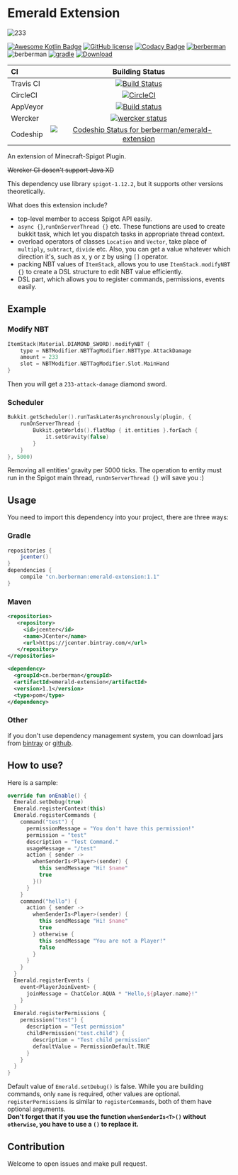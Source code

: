 # Emerald Extension
![233](https://d1u5p3l4wpay3k.cloudfront.net/minecraft_zh_gamepedia/6/6a/Emerald.png?version=c18f3d42d9893b84e783362697408421)

[![Awesome Kotlin Badge](https://kotlin.link/awesome-kotlin.svg)](https://github.com/KotlinBy/awesome-kotlin)
[![GitHub license](https://img.shields.io/badge/license-Apache%20License%202.0-blue.svg?style=flat)](http://www.apache.org/licenses/LICENSE-2.0)
  [![Codacy Badge](https://api.codacy.com/project/badge/Grade/7b4f22765ae44af4bd84103daddb00c7)](https://www.codacy.com/app/berberman/emerald-extension?utm_source=github.com&amp;utm_medium=referral&amp;utm_content=berberman/emerald-extension&amp;utm_campaign=Badge_Grade)
 [![berberman](https://img.shields.io/badge/powered_by-berberman-orange.svg)](https://github.com/berberman)
 ![berberman](https://img.shields.io/badge/coverage-0%25-yellow.svg)
 [![gradle](https://img.shields.io/badge/gradle-4.4-brightgreen.svg)](https://gradle.org/)
  [ ![Download](https://api.bintray.com/packages/berberman/maven/emerald-extension/images/download.svg) ](https://bintray.com/berberman/maven/emerald-extension/_latestVersion)

CI|Building Status
:---|:---:
Travis CI|[![Build Status](https://travis-ci.org/berberman/emerald-extension.svg?branch=master)](https://travis-ci.org/berberman/emerald-extension)
CircleCI|[![CircleCI](https://circleci.com/gh/berberman/emerald-extension.svg?style=svg)](https://circleci.com/gh/berberman/emerald-extension)
AppVeyor|[![Build status](https://ci.appveyor.com/api/projects/status/o1x1hh6xx6koh4v0?svg=true)](https://ci.appveyor.com/project/berberman/emerald-extension)
Wercker|[![wercker status](https://app.wercker.com/status/820a6a6b02261bd3bfe88b9b5a066dce/s/master "wercker status")](https://app.wercker.com/project/byKey/820a6a6b02261bd3bfe88b9b5a066dce)
Codeship|[ ![Codeship Status for berberman/emerald-extension](https://app.codeship.com/projects/350b4220-ec8e-0135-f54a-6e606d5d3d05/status?branch=master)](https://app.codeship.com/projects/270349)

An extension of Minecraft-Spigot Plugin.   

~~Wercker CI dosen't support Java XD~~

This dependency use library `spigot-1.12.2`,  but it supports other versions theoretically.

What does this extension include?
* top-level member to access Spigot API easily.
* `async {}`,`runOnServerThread {}` etc. These functions are used to create bukkit task, which let you dispatch tasks in appropriate thread context.
* overload operators of classes `Location` and `Vector`, take place of `multiply`, `subtract`, `divide` etc. Also, you can get a value whatever which direction it's, such as  x, y or z by using `[]` operator.
* packing NBT values of `ItemStack`, allows you to use `ItemStack.modifyNBT {}` to create a DSL structure to edit NBT value efficiently.
* DSL part, which allows you to register commands, permissions, events easily.
## Example
### Modify NBT
```kotlin
ItemStack(Material.DIAMOND_SWORD).modifyNBT {
	type = NBTModifier.NBTTagModifier.NBTType.AttackDamage
	amount = 233
	slot = NBTModifier.NBTTagModifier.Slot.MainHand
}
```
Then you will get a `233-attack-damage` diamond sword.
### Scheduler
```kotlin
Bukkit.getScheduler().runTaskLaterAsynchronously(plugin, {
	runOnServerThread {
		Bukkit.getWorlds().flatMap { it.entities }.forEach {
			it.setGravity(false)
		}
	}
}, 5000)
```
Removing all entities' gravity per 5000 ticks. The operation to entity must run in the Spigot main thread, `runOnServerThread {}` will save you :)

## Usage
You need to import this dependency into your project, there are three ways:
### Gradle
```groovy
repositories {
    jcenter()
}
dependencies {
    compile "cn.berberman:emerald-extension:1.1"
}
```
### Maven
```xml
<repositories>
   <repository>
     <id>jcenter</id>
     <name>JCenter</name>
     <url>https://jcenter.bintray.com/</url>
   </repository>
</repositories>

<dependency>
  <groupId>cn.berberman</groupId>
  <artifactId>emerald-extension</artifactId>
  <version>1.1</version>
  <type>pom</type>
</dependency>
```
### Other
if you don't use dependency management system, you can download jars from [bintray](https://bintray.com/berberman/maven/emerald-extension/_latestVersion) or [github](https://github.com/berberman/emerald-extension/releases).
## How to use?
Here is a sample:
```kotlin
override fun onEnable() {
  Emerald.setDebug(true)
  Emerald.registerContext(this)
  Emerald.registerCommands {
    command("test") {
      permissionMessage = "You don't have this permission!"
      permission = "test"
      description = "Test Command."
      usageMessage = "/test"
      action { sender ->
        whenSenderIs<Player>(sender) {
          this sendMessage "Hi! $name"
          true
        }()
      }
    }
    command("hello") {
      action { sender ->
        whenSenderIs<Player>(sender) {
          this sendMessage "Hi! $name"
          true
        } otherwise {
          this sendMessage "You are not a Player!"
          false
        }
      }
    }
  }
  Emerald.registerEvents {
    event<PlayerJoinEvent> {
      joinMessage = ChatColor.AQUA * "Hello,${player.name}!"
    }
  }
  Emerald.registerPermissions {
    permission("test") {
      description = "Test permission"
      childPermission("test.child") {
        description = "Test child permission"
        defaultValue = PermissionDefault.TRUE
      }
    }
  }
}
```
Default value of `Emerald.setDebug()` is false. While you are building commands, only `name` is required, other values are optional. `registerPermissions` is similar to `registerCommands`, both of them have optional arguments.  
 **Don't forget that if you use the function `whenSenderIs<T>()` without `otherwise`, you have to use a `()` to replace it.**
## Contribution
Welcome to open issues and make pull request.
